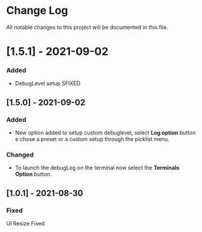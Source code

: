 

# Change Log
All notable changes to this project will be documented in this file.

# [1.5.1] - 2021-09-02


### Added

-  DebugLevel setup SFIXED


## [1.5.0] - 2021-09-02


### Added

-  New option added to setup custom debuglevel,  select **Log option** button e chose a preset or a custom setup through the picklist menu.

### Changed

- To launch the debugLog on the terminal now select the  **Terminals Option** button.


## [1.0.1] - 2021-08-30

### Fixed

UI Resize Fixed
